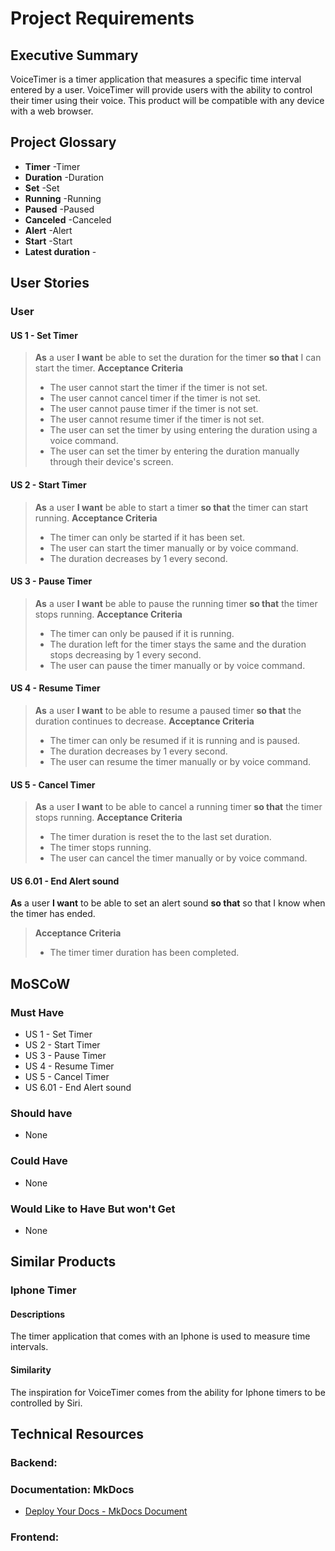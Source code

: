 # Project Requirements

## Executive Summary
VoiceTimer is a timer application that measures a specific time interval entered by a user. VoiceTimer will provide users with the ability to control their timer using their voice. This product will be compatible with any device with a web browser.

## Project Glossary
- **Timer** -Timer 
- **Duration** -Duration
- **Set** -Set
- **Running** -Running
- **Paused** -Paused
- **Canceled** -Canceled
- **Alert** -Alert
- **Start** -Start
- **Latest duration** - 


## User Stories

### User 

#### US 1 - Set Timer 
> **As** a  user **I want** be able to set the duration for the timer **so that** I can start the timer.
> **Acceptance Criteria**
>- The user cannot start the timer if the timer is not set.
>- The user cannot cancel timer if the timer is not set.
>- The user cannot pause timer if the timer is not set.
>- The user cannot resume timer if the timer is not set.
>- The user can set the timer by using entering the duration using a voice command.
>- The user can set the timer by entering the duration manually through their device's screen.


#### US 2 - Start Timer 
> **As** a user **I want** be able to start a timer **so that** the timer can start running.
> **Acceptance Criteria**
>- The timer can only be started if it has been set.
>- The user can start the timer manually or by voice command.
>- The duration decreases by 1 every second.


#### US 3 - Pause Timer 
> **As** a user **I want** be able to pause the running timer **so that** the timer stops running.
> **Acceptance Criteria**
>- The timer can only be paused if it is running.
>- The duration left for the timer stays the same and the duration stops decreasing by 1 every second.
>- The user can pause the timer manually or by voice command.


#### US 4 - Resume Timer 
> **As** a user **I want** to be able to resume a paused timer **so that** the duration continues to decrease.
> **Acceptance Criteria**
>- The timer can only be resumed if it is running and is paused.
>- The duration decreases by 1 every second.
>- The user can resume the timer manually or by voice command.


#### US 5 - Cancel Timer 
> **As** a user **I want** to be able to cancel a running timer **so that** the timer stops running.
> **Acceptance Criteria**
>- The timer duration is reset the to the last set duration.
>- The timer stops running.
>- The user can cancel the timer manually or by voice command.


#### US 6.01 - End Alert sound
**As** a user **I want** to be able to set an alert sound **so that** so that I know when the timer has ended.

> **Acceptance Criteria**
>- The timer timer duration has been completed.

## MoSCoW

### Must Have
- US 1 - Set Timer 
- US 2 - Start Timer
- US 3 - Pause Timer
- US 4 - Resume Timer 
- US 5 - Cancel Timer
- US 6.01 - End Alert sound

### Should have 
- None

### Could Have
- None

### Would Like to Have But won't Get
- None

## Similar Products

### Iphone Timer
#### Descriptions 
The timer application that comes with an Iphone is used to measure time intervals.

#### Similarity
The inspiration for VoiceTimer comes from the ability for Iphone timers to be controlled by Siri.


## Technical Resources


### Backend: 
### Documentation: MkDocs 
- [Deploy Your Docs - MkDocs Document](https://www.mkdocs.org/user-guide/deploying-your-docs/)


### Frontend:



